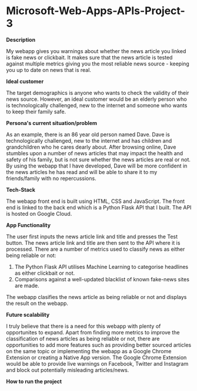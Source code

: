 # Microsoft-Web-Apps-APIs-Project-3

<b>Description</b> 

My webapp gives you warnings about whether the news article you linked is fake news or clickbait. It makes sure that the news article is tested against multiple metrics giving you the most reliable news source - keeping you up to date on news that is real.

<b>Ideal customer</b> 

The target demographics is anyone who wants to check the validity of their news source. However, an ideal customer would be an elderly person who is technologically challenged, new to the internet and someone who wants to keep their family safe. 

<b>Persona's current situation/problem</b> 

As an example, there is an 86 year old person named Dave. Dave is technologically challenged, new to the internet and has children and grandchildren who he cares dearly about. After browsing online, Dave stumbles upon a number of news articles that may impact the health and safety of his family, but is not sure whether the news articles are real or not. By using the webapp that I have developed, Dave will be more confident in the news articles he has read and will be able to share it to my friends/family with no repercussions.

<b>Tech-Stack</b> 

The webapp front end is built using HTML, CSS and JavaScript. The front end is linked to the back end which is a Python Flask API that I built. The API is hosted on Google Cloud.

<b>App Functionality</b> 

The user first inputs the news article link and title and presses the Test button. The news article link and title are then sent to the API where it is processed. There are a number of metrics used to classify news as either being reliable or not:

1. The Python Flask API utilises Machine Learning to categorise headlines as either clickbait or not.
2. Comparisons against a well-updated blacklist of known fake-news sites are made.

The webapp clasifies the news article as being reliable or not and displays the result on the webapp.

<b>Future scalability</b> 

I truly believe that there is a need for this webapp with plenty of opportunites to expand. Apart from finding more metrics to improve the classification of news articles as being reliable or not, there are opportunities to add more features such as providing better sourced articles on the same topic or implementing the webapp as a Google Chrome Extension or creating a Native App version. The Google Chrome Extension would be able to provide live warnings on Facebook, Twitter and Instagram and block out potentially misleading articles/news.

<b>How to run the project</b>
